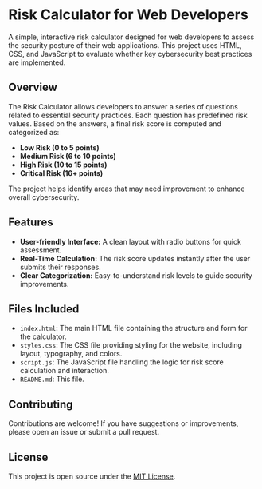# Risk Calculator for Web Developers

A simple, interactive risk calculator designed for web developers to assess the security posture of their web applications. This project uses HTML, CSS, and JavaScript to evaluate whether key cybersecurity best practices are implemented.

## Overview

The Risk Calculator allows developers to answer a series of questions related to essential security practices. Each question has predefined risk values. Based on the answers, a final risk score is computed and categorized as:

- **Low Risk (0 to 5 points)**
- **Medium Risk (6 to 10 points)**
- **High Risk (10 to 15 points)**
- **Critical Risk (16+ points)**

The project helps identify areas that may need improvement to enhance overall cybersecurity.

## Features

- **User-friendly Interface:** A clean layout with radio buttons for quick assessment.
- **Real-Time Calculation:** The risk score updates instantly after the user submits their responses.
- **Clear Categorization:** Easy-to-understand risk levels to guide security improvements.

## Files Included

- `index.html`: The main HTML file containing the structure and form for the calculator.
- `styles.css`: The CSS file providing styling for the website, including layout, typography, and colors.
- `script.js`: The JavaScript file handling the logic for risk score calculation and interaction.
- `README.md`: This file.

## Contributing

Contributions are welcome! If you have suggestions or improvements, please open an issue or submit a pull request.

## License

This project is open source under the [MIT License](LICENSE).
